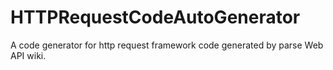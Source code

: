 # HTTPRequestCodeAutoGenerator
A code generator for http request framework code generated by parse Web API wiki.

